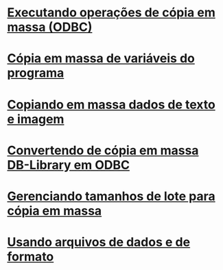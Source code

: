 # [Executando operações de cópia em massa (ODBC)](performing-bulk-copy-operations-odbc.md)
# [Cópia em massa de variáveis do programa](bulk-copying-from-program-variables.md)
# [Copiando em massa dados de texto e imagem](bulk-copying-text-and-image-data.md)
# [Convertendo de cópia em massa DB-Library em ODBC](converting-from-db-library-to-odbc-bulk-copy.md)
# [Gerenciando tamanhos de lote para cópia em massa](managing-bulk-copy-batch-sizes.md)
# [Usando arquivos de dados e de formato](using-data-files-and-format-files.md)
